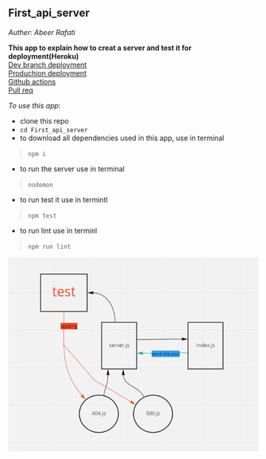 ## First_api_server
*Auther: Abeer Rafati*

**This app to explain how to creat a server and test it for deployment(Heroku)**   
[Dev branch deployment](https://abeer-server-deploy-dev.herokuapp.com/)   
[Produchion deployment](https://abeer-server-deploy-prod.herokuapp.com/)   
[Github actions](https://github.com/AbeerAl-Rafati/First_api_server/actions)   
[Pull req](https://github.com/AbeerAl-Rafati/First_api_server/pull/1)   



*To use this app:*
- clone this repo  
- `cd First_api_server` 
- to download all dependencies used in this app, use in terminal 
> `npm i` 
- to run the server use in terminal  
> `nodemon` 
- to run test it use in termintl 
> `npm test`    
- to run lint use in terminl 
> `npm run lint`  



![image](assets/lab1_uml.PNG)